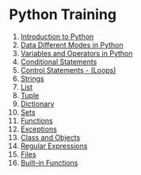 # Python Training

1.  [Introduction to Python](https://github.com/rvsp/Python3-reference/blob/master/1_basics.py)
2.  [Data Different Modes in Python]()
3.  [Variables and Operators in Python]()
4.  [Conditional Statements]()
5.  [Control Statements - (Loops)]()
6.  [Strings](https://github.com/rvsp/Python3-reference/blob/master/strings.py)
7.  [List]()
8.  [Tuple]()
9.  [Dictionary]()
10. [Sets]()
11. [Functions]()
12. [Exceptions]()
13. [Class and Objects]()
14. [Regular Expressions]()
15. [Files]()
16. [Built-in Functions]()